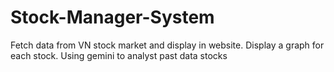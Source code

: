 # Stock-Manager-System
Fetch data from VN stock market and display in website. Display a graph for each stock. Using gemini to analyst past data stocks
